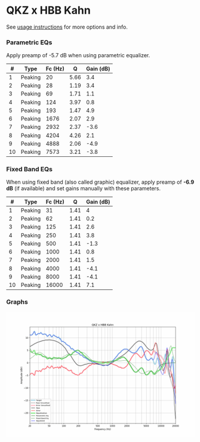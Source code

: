 # QKZ x HBB Kahn
See [usage instructions](https://github.com/jaakkopasanen/AutoEq#usage) for more options and info.

### Parametric EQs
Apply preamp of -5.7 dB when using parametric equalizer.

|   # | Type    |   Fc (Hz) |    Q |   Gain (dB) |
|-----|---------|-----------|------|-------------|
|   1 | Peaking |        20 | 5.66 |         3.4 |
|   2 | Peaking |        28 | 1.19 |         3.4 |
|   3 | Peaking |        69 | 1.71 |         1.1 |
|   4 | Peaking |       124 | 3.97 |         0.8 |
|   5 | Peaking |       193 | 1.47 |         4.9 |
|   6 | Peaking |      1676 | 2.07 |         2.9 |
|   7 | Peaking |      2932 | 2.37 |        -3.6 |
|   8 | Peaking |      4204 | 4.26 |         2.1 |
|   9 | Peaking |      4888 | 2.06 |        -4.9 |
|  10 | Peaking |      7573 | 3.21 |        -3.8 |

### Fixed Band EQs
When using fixed band (also called graphic) equalizer, apply preamp of **-6.9 dB** (if available) and set gains manually with these parameters.

|   # | Type    |   Fc (Hz) |    Q |   Gain (dB) |
|-----|---------|-----------|------|-------------|
|   1 | Peaking |        31 | 1.41 |         4   |
|   2 | Peaking |        62 | 1.41 |         0.2 |
|   3 | Peaking |       125 | 1.41 |         2.6 |
|   4 | Peaking |       250 | 1.41 |         3.8 |
|   5 | Peaking |       500 | 1.41 |        -1.3 |
|   6 | Peaking |      1000 | 1.41 |         0.8 |
|   7 | Peaking |      2000 | 1.41 |         1.5 |
|   8 | Peaking |      4000 | 1.41 |        -4.1 |
|   9 | Peaking |      8000 | 1.41 |        -4.1 |
|  10 | Peaking |     16000 | 1.41 |         7.1 |

### Graphs
![](./QKZ%20x%20HBB%20Kahn.png)

